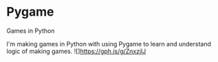 # Pygame
Games in Python

I'm making games in Python with using Pygame to learn and understand logic of making games.
![]https://gph.is/g/ZnxzjlJ
